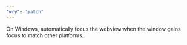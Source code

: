 ```yaml
---
"wry": "patch"
---
```


On Windows, automatically focus the webview when the window gains focus to match other platforms.